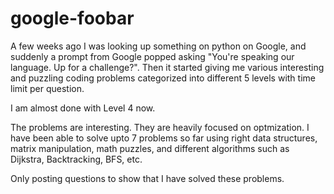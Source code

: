 # google-foobar
 A few weeks ago I was looking up something on python on Google, and suddenly a prompt from Google popped asking "You're
 speaking our language. Up for a challenge?". Then it started giving me various interesting and puzzling coding problems
 categorized into different 5 levels with time limit per question.  
 
 I am almost done with Level 4 now.  
 
 The problems are interesting. They are heavily focused on optmization. I have been able to solve upto 7 problems so far using
 right data structures, matrix manipulation, math puzzles, and different algorithms such as Dijkstra, Backtracking, BFS, etc.
 
 Only posting questions to show that I have solved these problems. 
